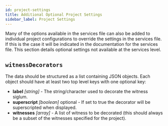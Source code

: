 ```yaml
---
id: project-settings
title: Additional Optional Project Settings
sidebar_label: Project Settings
---
```


Many of the options available in the services file can also be added to individual project configurations to override the settings in the services file. If this is the case it will be indicated in the documentation for the services file. This section details optional settings not available at the services level.

## ```witnessDecorators```

The data should be structured as a list containing JSON objects. Each object should have at least two top level keys with one optional key:

- **label** *[string]* - The string/character used to decorate the witness siglum.
- **superscript** *[boolean]* optional - If set to true the decorator will be superscripted when displayed.
- **witnesses** *[array]* - A list of witness to be decorated (this should always be a subset of the witnesses specified for the project).
